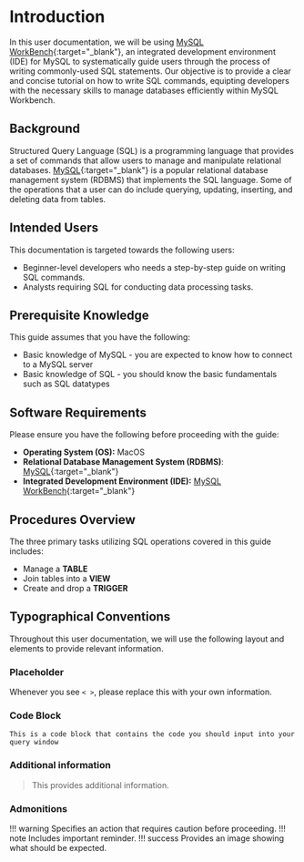 # Introduction

In this user documentation, we will be using [MySQL WorkBench](https://www.mysql.com/products/workbench/){:target="_blank"}, an integrated development environment (IDE) for MySQL to systematically guide users through the process of writing commonly-used SQL statements. Our objective is to provide a clear and concise tutorial on how to write SQL commands, equipting developers with the necessary skills to manage databases efficiently within MySQL Workbench.

## Background

Structured Query Language (SQL) is a programming language that provides a set of commands that allow users to manage and manipulate relational databases. [MySQL](https://www.mysql.com/){:target="_blank"} is a popular relational database management system (RDBMS) that implements the SQL language. Some of the operations that a user can do include querying, updating, inserting, and deleting data from tables. 


## Intended Users
This documentation is targeted towards the following users:

- Beginner-level developers who needs a step-by-step guide on writing SQL commands.
- Analysts requiring SQL for conducting data processing tasks.

## Prerequisite Knowledge
This guide assumes that you have the following:

- Basic knowledge of MySQL - you are expected to know how to connect to a MySQL server
- Basic knowledge of SQL - you should know the basic fundamentals such as SQL datatypes

## Software Requirements
Please ensure you have the following before proceeding with the guide:

- **Operating System (OS):** MacOS
- **Relational Database Management System (RDBMS)**: [MySQL](https://dev.mysql.com/downloads/mysql/){:target="_blank"}
- **Integrated Development Environment (IDE):** [MySQL WorkBench](https://dev.mysql.com/downloads/workbench/){:target="_blank"}

## Procedures Overview
The three primary tasks utilizing SQL operations covered in this guide includes:

- Manage a **TABLE**
- Join tables into a **VIEW**
- Create and drop a **TRIGGER**


## Typographical Conventions

Throughout this user documentation, we will use the following layout and elements to provide relevant information.

### Placeholder
Whenever you see `< >`, please replace this with your own information.


### Code Block
```
This is a code block that contains the code you should input into your query window 
```

### Additional information
> This provides additional information.


### Admonitions
!!! warning
    Specifies an action that requires caution before proceeding.
!!! note
    Includes important reminder.
!!! success
    Provides an image showing what should be expected.
    

